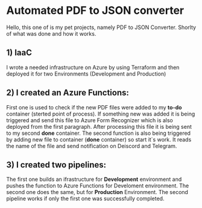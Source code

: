 # Automated PDF to JSON converter

Hello, this one of is my pet projects, namely PDF to JSON Converter.
Shorlty of what was done and how it works. 

## 1) IaaC
   I wrote a needed infrastructure on Azure by using Terraform and then deployed it for two Environments (Development and Production)

## 2) I created an Azure Functions:
   First one is used to check if the new PDF files were added to my **to-do** container (sterted point of process). If something new was added it is being triggered and send this file to Azure Form Recognizer which is also deployed from the first paragraph.
   After processing this file it is being sent to my second **done** container. The second function is also being triggered by adding new file to container (**done** container) so start it`s work. It reads the name of the file and send notification on Deiscord and Telegram. 

## 3) I created two pipelines:
   The first one builds an ifrastructure for **Development** environment and pushes the function to Azure Functions for Develoment environment.
   The second one does the same, but for **Production** Environment. The second pipeline works if only the first one was successfully completed. 
